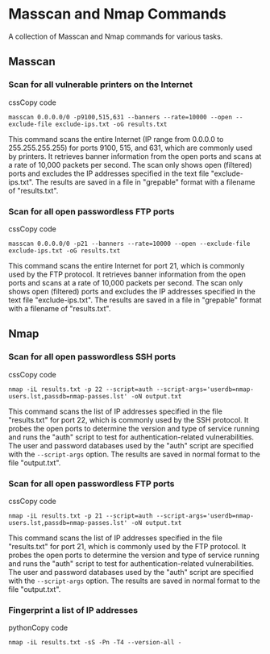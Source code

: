 Masscan and Nmap Commands
=========================

A collection of Masscan and Nmap commands for various tasks.

Masscan
-------

### Scan for all vulnerable printers on the Internet

cssCopy code

`masscan 0.0.0.0/0 -p9100,515,631 --banners --rate=10000 --open --exclude-file exclude-ips.txt -oG results.txt`

This command scans the entire Internet (IP range from 0.0.0.0 to 255.255.255.255) for ports 9100, 515, and 631, which are commonly used by printers. It retrieves banner information from the open ports and scans at a rate of 10,000 packets per second. The scan only shows open (filtered) ports and excludes the IP addresses specified in the text file "exclude-ips.txt". The results are saved in a file in "grepable" format with a filename of "results.txt".

### Scan for all open passwordless FTP ports

cssCopy code

`masscan 0.0.0.0/0 -p21 --banners --rate=10000 --open --exclude-file exclude-ips.txt -oG results.txt`

This command scans the entire Internet for port 21, which is commonly used by the FTP protocol. It retrieves banner information from the open ports and scans at a rate of 10,000 packets per second. The scan only shows open (filtered) ports and excludes the IP addresses specified in the text file "exclude-ips.txt". The results are saved in a file in "grepable" format with a filename of "results.txt".

Nmap
----

### Scan for all open passwordless SSH ports

cssCopy code

`nmap -iL results.txt -p 22 --script=auth --script-args='userdb=nmap-users.lst,passdb=nmap-passes.lst' -oN output.txt`

This command scans the list of IP addresses specified in the file "results.txt" for port 22, which is commonly used by the SSH protocol. It probes the open ports to determine the version and type of service running and runs the "auth" script to test for authentication-related vulnerabilities. The user and password databases used by the "auth" script are specified with the `--script-args` option. The results are saved in normal format to the file "output.txt".

### Scan for all open passwordless FTP ports

cssCopy code

`nmap -iL results.txt -p 21 --script=auth --script-args='userdb=nmap-users.lst,passdb=nmap-passes.lst' -oN output.txt`

This command scans the list of IP addresses specified in the file "results.txt" for port 21, which is commonly used by the FTP protocol. It probes the open ports to determine the version and type of service running and runs the "auth" script to test for authentication-related vulnerabilities. The user and password databases used by the "auth" script are specified with the `--script-args` option. The results are saved in normal format to the file "output.txt".

### Fingerprint a list of IP addresses

pythonCopy code

`nmap -iL results.txt -sS -Pn -T4 --version-all -`

